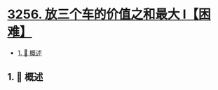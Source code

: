 # [3256. 放三个车的价值之和最大 I【困难】](https://github.com/tnotesjs/TNotes.leetcode/tree/main/notes/3256.%20%E6%94%BE%E4%B8%89%E4%B8%AA%E8%BD%A6%E7%9A%84%E4%BB%B7%E5%80%BC%E4%B9%8B%E5%92%8C%E6%9C%80%E5%A4%A7%20I%E3%80%90%E5%9B%B0%E9%9A%BE%E3%80%91)

<!-- region:toc -->

- [1. 📝 概述](#1--概述)

<!-- endregion:toc -->

## 1. 📝 概述
